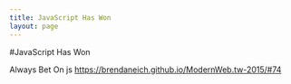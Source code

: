 ```yaml
---
title: JavaScript Has Won
layout: page
---
```

#JavaScript Has Won

Always Bet On js
https://brendaneich.github.io/ModernWeb.tw-2015/#74
